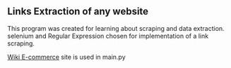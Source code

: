## Links Extraction of any website


This program was created for learning about scraping and data extraction.
selenium and Regular Expression chosen for implementation of a link scraping.


[Wiki E-commerce](https://en.wikipedia.org/wiki/E-commerce) site is used in main.py


